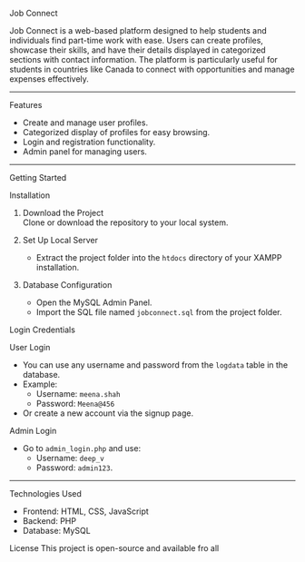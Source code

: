 Job Connect  

Job Connect is a web-based platform designed to help students and individuals find part-time work with ease. 
Users can create profiles, showcase their skills, and have their details displayed in categorized sections with contact information. 
The platform is particularly useful for students in countries like Canada to connect with opportunities and manage expenses effectively.  

---

 Features  
- Create and manage user profiles.  
- Categorized display of profiles for easy browsing.  
- Login and registration functionality.  
- Admin panel for managing users.  

---

 Getting Started  

 Installation  
1. Download the Project  
   Clone or download the repository to your local system.  

2. Set Up Local Server  
   - Extract the project folder into the `htdocs` directory of your XAMPP installation.  

3. Database Configuration  
   - Open the MySQL Admin Panel.  
   - Import the SQL file named `jobconnect.sql` from the project folder.  

 Login Credentials

 User Login 
- You can use any username and password from the `logdata` table in the database.  
- Example:  
  - Username: `meena.shah`  
  - Password: `Meena@456`  
- Or create a new account via the signup page.  

 Admin Login 
- Go to `admin_login.php` and use:  
  - Username: `deep_v`  
  - Password: `admin123`.  

---

 Technologies Used 
- Frontend: HTML, CSS, JavaScript  
- Backend: PHP  
- Database: MySQL  


 License
This project is open-source and available fro all
